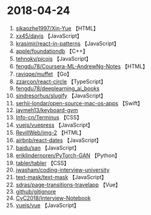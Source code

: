 # 2018-04-24

1. [sikaozhe1997/Xin-Yue](https://github.com/sikaozhe1997/Xin-Yue) 【HTML】
2. [xx45/dayjs](https://github.com/xx45/dayjs) 【JavaScript】
3. [krasimir/react-in-patterns](https://github.com/krasimir/react-in-patterns) 【JavaScript】
4. [apple/foundationdb](https://github.com/apple/foundationdb) 【C++】
5. [tehnokv/picojs](https://github.com/tehnokv/picojs) 【JavaScript】
6. [fengdu78/Coursera-ML-AndrewNg-Notes](https://github.com/fengdu78/Coursera-ML-AndrewNg-Notes) 【HTML】
7. [raviqqe/muffet](https://github.com/raviqqe/muffet) 【Go】
8. [zzarcon/react-circle](https://github.com/zzarcon/react-circle) 【TypeScript】
9. [fengdu78/deeplearning_ai_books](https://github.com/fengdu78/deeplearning_ai_books)
10. [sindresorhus/slugify](https://github.com/sindresorhus/slugify) 【JavaScript】
11. [serhii-londar/open-source-mac-os-apps](https://github.com/serhii-londar/open-source-mac-os-apps) 【Swift】
12. [jaymeh13/keyboard-gym](https://github.com/jaymeh13/keyboard-gym)
13. [Info-cn/Terminus](https://github.com/Info-cn/Terminus) 【CSS】
14. [vuejs/vuepress](https://github.com/vuejs/vuepress) 【JavaScript】
15. [RevillWeb/img-2](https://github.com/RevillWeb/img-2) 【HTML】
16. [airbnb/react-dates](https://github.com/airbnb/react-dates) 【JavaScript】
17. [baidu/san](https://github.com/baidu/san) 【JavaScript】
18. [eriklindernoren/PyTorch-GAN](https://github.com/eriklindernoren/PyTorch-GAN) 【Python】
19. [tabler/tabler](https://github.com/tabler/tabler) 【CSS】
20. [jwasham/coding-interview-university](https://github.com/jwasham/coding-interview-university)
21. [text-mask/text-mask](https://github.com/text-mask/text-mask) 【JavaScript】
22. [sdras/page-transitions-travelapp](https://github.com/sdras/page-transitions-travelapp) 【Vue】
23. [github/gitignore](https://github.com/github/gitignore)
24. [CyC2018/Interview-Notebook](https://github.com/CyC2018/Interview-Notebook)
25. [vuejs/vue](https://github.com/vuejs/vue) 【JavaScript】
